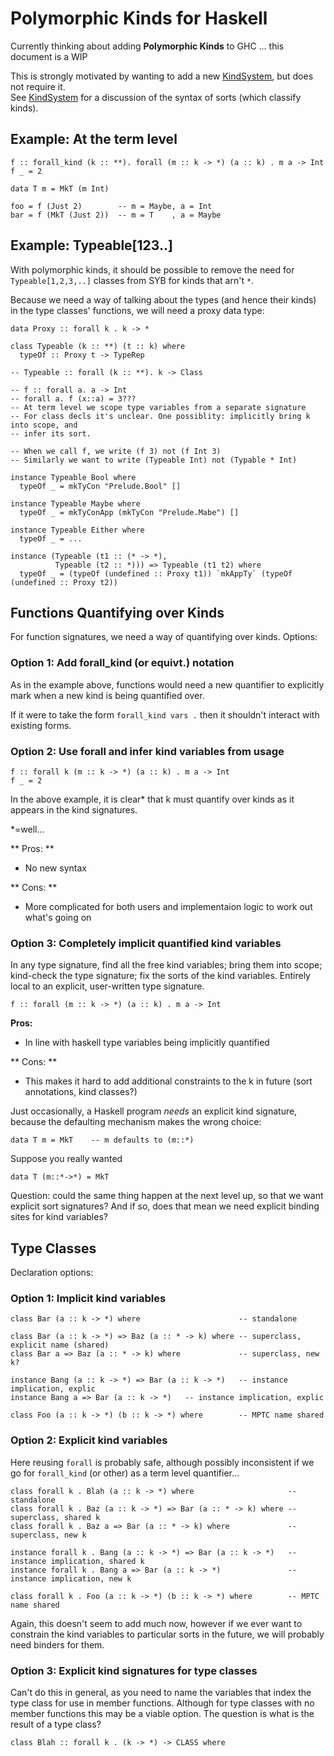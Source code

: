 # Polymorphic Kinds for Haskell


Currently thinking about adding **Polymorphic Kinds** to GHC ... this document is a WIP


This is strongly motivated by wanting to add a new [KindSystem](kind-system), but does not require it.  
See [KindSystem](kind-system) for a discussion of the syntax of sorts (which classify kinds).


## Example: At the term level


```
f :: forall_kind (k :: **). forall (m :: k -> *) (a :: k) . m a -> Int
f _ = 2

data T m = MkT (m Int)

foo = f (Just 2)        -- m = Maybe, a = Int
bar = f (MkT (Just 2))  -- m = T    , a = Maybe
```

## Example: Typeable\[123..\]


With polymorphic kinds, it should be possible to remove the need for
`Typeable[1,2,3,..]` classes from SYB for kinds that arn't `*`.


Because we need a way of talking about the types (and hence their kinds) in the
type classes' functions, we will need a proxy data type:


```
data Proxy :: forall k . k -> *

class Typeable (k :: **) (t :: k) where
  typeOf :: Proxy t -> TypeRep

-- Typeable :: forall (k :: **). k -> Class

-- f :: forall a. a -> Int
-- forall a. f (x::a) = 3???
-- At term level we scope type variables from a separate signature
-- For class decls it's unclear. One possiblity: implicitly bring k into scope, and
-- infer its sort. 

-- When we call f, we write (f 3) not (f Int 3)
-- Similarly we want to write (Typeable Int) not (Typable * Int)

instance Typeable Bool where
  typeOf _ = mkTyCon "Prelude.Bool" []

instance Typeable Maybe where
  typeOf _ = mkTyConApp (mkTyCon "Prelude.Mabe") []

instance Typeable Either where
  typeOf _ = ...

instance (Typeable (t1 :: (* -> *), 
          Typeable (t2 :: *))) => Typeable (t1 t2) where
  typeOf _ = (typeOf (undefined :: Proxy t1)) `mkAppTy` (typeOf (undefined :: Proxy t2))
```

## Functions Quantifying over Kinds


For function signatures, we need a way of quantifying over kinds.  Options:

### Option 1: Add forall_kind (or equivt.) notation


As in the example above, functions would need a new quantifier to explicitly
mark when a new kind is being quantified over.  


If it were to take the form  `forall_kind vars .` then it shouldn't interact
with existing forms.


### Option 2: Use forall and infer kind variables from usage


```
f :: forall k (m :: k -> *) (a :: k) . m a -> Int
f _ = 2
```


In the above example, it is clear\* that k must quantify over kinds as it appears
in the kind signatures.


\*=well...

** Pros: **

- No new syntax

** Cons: **

- More complicated for both users and implementaion logic to work out what's going on

### Option 3: Completely implicit quantified kind variables



In any type signature, find all the free kind variables; bring them into scope; kind-check the type signature; fix the sorts of the kind variables. Entirely local to an explicit, user-written type signature.


```
f :: forall (m :: k -> *) (a :: k) . m a -> Int
```


**Pros:**


- In line with haskell type variables being implicitly quantified


** Cons: **


- This makes it hard to add additional constraints to the k in future (sort annotations, kind classes?)


Just occasionally, a Haskell program *needs* an explicit kind signature, because the defaulting mechanism makes the wrong choice:

```wiki
data T m = MkT    -- m defaults to (m::*)
```


Suppose you really wanted

```wiki
data T (m::*->*) = MkT
```


Question: could the same thing happen at the next level up, so that we want explicit sort signatures?  And if so, does that mean we need explicit binding sites for kind variables? 

## Type Classes



Declaration options:


### Option 1: Implicit kind variables


```
class Bar (a :: k -> *) where                      -- standalone

class Bar (a :: k -> *) => Baz (a :: * -> k) where -- superclass, explicit name (shared)
class Bar a => Baz (a :: * -> k) where             -- superclass, new k?

instance Bang (a :: k -> *) => Bar (a :: k -> *)   -- instance implication, explic
instance Bang a => Bar (a :: k -> *)   -- instance implication, explic

class Foo (a :: k -> *) (b :: k -> *) where        -- MPTC name shared
```

### Option 2: Explicit kind variables



Here reusing `forall` is probably safe, although possibly inconsistent if we go for `forall_kind` (or other) as a term level quantifier...


```
class forall k . Blah (a :: k -> *) where                     -- standalone
class forall k . Baz (a :: k -> *) => Bar (a :: * -> k) where -- superclass, shared k
class forall k . Baz a => Bar (a :: * -> k) where             -- superclass, new k

instance forall k . Bang (a :: k -> *) => Bar (a :: k -> *)   -- instance implication, shared k
instance forall k . Bang a => Bar (a :: k -> *)               -- instance implication, new k

class forall k . Foo (a :: k -> *) (b :: k -> *) where        -- MPTC name shared
```


Again, this doesn't seem to add much now, however if we ever want to constrain the kind variables to particular sorts in the future, we will probably need binders for them.

### Option 3: Explicit kind signatures for type classes


Can't do this in general, as you need to name the variables that index the type class for use in member functions.  Although for type classes with no member functions this may be a viable option.  The question is what is the result of a type class?

```wiki
class Blah :: forall k . (k -> *) -> CLASS where
```